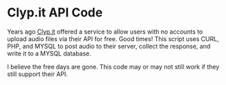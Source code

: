 # Clyp.it API Code

Years ago [Clyp.it](https://clyp.it/) offered a service to allow users with no accounts to upload audio files via their API for free. Good times! This script uses CURL, PHP, and MYSQL to post audio to their server, collect the response, and write it to a MYSQL database.

I believe the free days are gone. This code may or may not still work if they still support their API.
